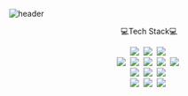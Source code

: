 ![header](https://capsule-render.vercel.app/api?type=waving&color=gradient&text=Hi%2C%20I%27m%20Bae%Young%Suk&animation=fadeIn&height=300&fontSize=70&fontAlignY=45)

<p align="center">
💻Tech Stack💻
</p>

<p align="center">
  <img src="https://img.shields.io/badge/Java-007396?style=flat-square&logo=openjdk&logoColor=white"/></a>&nbsp
  <img src="https://img.shields.io/badge/Python-3766AB?style=flat-square&logo=Python&logoColor=white"/></a>&nbsp 
  <img src="https://img.shields.io/badge/Javascript-ffb13b?style=flat-square&logo=javascript&logoColor=white"/></a>&nbsp 
  <br>
  <img src="https://img.shields.io/badge/SpringBoot-6DB33F?style=flat-square&logo=SpringBoot&logoColor=white"/></a>&nbsp 
  <img src="https://img.shields.io/badge/SpringSecurity-6DB33F?style=flat-square&logo=SpringSecurity&logoColor=white"/></a>&nbsp 
  <img src="https://img.shields.io/badge/Mysql-4479A1?style=flat-square&logo=MySql&logoColor=white"/></a>&nbsp 
  <img src="https://img.shields.io/badge/MyBatis-E6B91E?style=flat-square&logo=MySQL&logoColor=white"/></a>&nbsp 
  <img src="https://img.shields.io/badge/JPA-59666C?style=flat-square&logo=Hibernate&logoColor=white"/></a>&nbsp 
  <br>
  <img src="https://img.shields.io/badge/REACT-61DAFB?style=flat-square&logo=REACT&logoColor=white"/></a>&nbsp 
  <img src="https://img.shields.io/badge/STYLED%20COMPONENT-DB7093?style=flat-square&logo=styled-components&logoColor=white"/></a>&nbsp 
  <img src="https://img.shields.io/badge/Framer%20Motion-0055FF?style=flat-square&logo=Framer&logoColor=white"/></a>&nbsp 
  
  
  <br>
  <img src="https://img.shields.io/badge/AWS%20S3-232F3E?style=flat-square&logo=AmazonS3&logoColor=white"/></a>&nbsp 
  <img src="https://img.shields.io/badge/Firebase-FFCA28?style=flat-square&logo=Firebase&logoColor=white"/></a>&nbsp 
  <img src="https://img.shields.io/badge/Let%27s%20Encrypt%20-232F3E?style=flat-square&logo=Let%27s%20Encrypt&logoColor=white"/></a>&nbsp 

</p>

<!--
**BaeYoungSuk/BaeYoungSuk** is a ✨ _special_ ✨ repository because its `README.md` (this file) appears on your GitHub profile.

Here are some ideas to get you started:

- 🔭 I’m currently working on ...
- 🌱 I’m currently learning ...
- 👯 I’m looking to collaborate on ...
- 🤔 I’m looking for help with ...
- 💬 Ask me about ...
- 📫 How to reach me: ...
- 😄 Pronouns: ...
- ⚡ Fun fact: ...
-->
